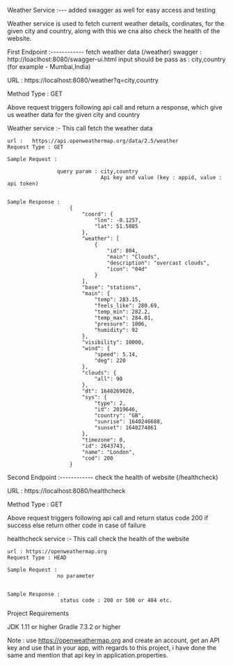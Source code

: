 Weather Service :--- added swagger as well for easy access and testing

Weather service is used to fetch current weather details, cordinates, for the given city and country, along with this we cna also check the health of the website.


First Endpoint :------------ fetch weather data (/weather)
swagger : http://loaclhost:8080/swagger-ui.html
          input should be pass as : city,country (for example - Mumbai,India)

URL : https://localhost:8080/weather?q=city,country

Method Type : GET

Above request triggers following api call and return a response, which give us weather data for the given city and country

 Weather service :- This call fetch the weather data

	url : 	https://api.openweathermap.org/data/2.5/weather
	Request Type : GET
   
	Sample Request : 
					
					query param : city,country
					              Api key and value (key : appid, value : api token)  
					
		
	Sample Response : 
						{
							"coord": {
								"lon": -0.1257,
								"lat": 51.5085
							},
							"weather": [
								{
									"id": 804,
									"main": "Clouds",
									"description": "overcast clouds",
									"icon": "04d"
								}
							],
							"base": "stations",
							"main": {
								"temp": 283.15,
								"feels_like": 280.69,
								"temp_min": 282.2,
								"temp_max": 284.01,
								"pressure": 1006,
								"humidity": 92
							},
							"visibility": 10000,
							"wind": {
								"speed": 5.14,
								"deg": 220
							},
							"clouds": {
								"all": 90
							},
							"dt": 1640269020,
							"sys": {
								"type": 2,
								"id": 2019646,
								"country": "GB",
								"sunrise": 1640246688,
								"sunset": 1640274861
							},
							"timezone": 0,
							"id": 2643743,
							"name": "London",
							"cod": 200
						}


Second Endpoint :------------ check the health of website (/healthcheck)

URL : https://localhost:8080/healthcheck

Method Type : GET

Above request triggers following api call and return status code 200 if success else return other code in case of failure

  healthcheck service :- This call check the health of the website

	url : https://openweathermap.org
	Request Type : HEAD
   
	Sample Request : 
					no parameter
					
		
	Sample Response : 
					 status code : 200 or 500 or 404 etc.
					 


Project Requirements

JDK 1.11 or higher Gradle 7.3.2 or higher

Note : use  https://openweathermap.org and create an account, get an API key and use that in your app, with regards to this project, i have done the same and mention that api key in application.properties.
